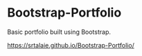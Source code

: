 # Bootstrap-Portfolio

Basic portfolio built using Bootstrap.

https://srtalaie.github.io/Bootstrap-Portfolio/
